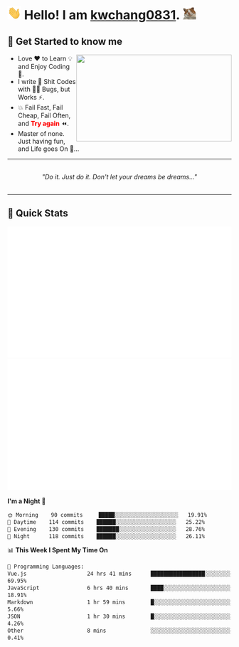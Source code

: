 <h1> <img src="./assets/hi.gif" height="30px"> Hello! I am <a href="https://github.com/kwchang0831">kwchang0831</a>. <img src="./assets/cool-cat.gif" height="30px"> </h1>
</h1>

## 🎉 Get Started to know me

<a href="#"><img align="right" src="https://media.tenor.com/S5qCffxIFdUAAAAC/the-muppet-kermit-the-frog.gif" width="349" height="195" /></a>

- Love ❤️ to Learn 💡 and Enjoy Coding 🤗.
- I write 💩 Shit Codes with 🐛🐛 Bugs, but Works ⚡️.
- 💥 Fail Fast, Fail Cheap, Fail Often, and <span style="color:red;font-weight:800;">Try again</span> ⏪️.
- Master of none. Just having fun, and Life goes On 🌱...

<hr/>
<br/>
<div align="center">
<i>"Do it. Just do it. Don't let your dreams be dreams..." </i>
</div>
<br/>
<hr/>

## 🙈 Quick Stats

![](https://raw.githubusercontent.com/kwchang0831/kwchang0831/output/generated/overview.svg)
![](https://raw.githubusercontent.com/kwchang0831/kwchang0831/output/generated/languages.svg)

<!--START_SECTION:waka-->
**I'm a Night 🦉** 

```text
🌞 Morning    90 commits     █████░░░░░░░░░░░░░░░░░░░░   19.91% 
🌆 Daytime    114 commits    ██████░░░░░░░░░░░░░░░░░░░   25.22% 
🌃 Evening    130 commits    ███████░░░░░░░░░░░░░░░░░░   28.76% 
🌙 Night      118 commits    ██████░░░░░░░░░░░░░░░░░░░   26.11%

```


📊 **This Week I Spent My Time On** 

```text
💬 Programming Languages: 
Vue.js                   24 hrs 41 mins      █████████████████░░░░░░░░   69.95% 
JavaScript               6 hrs 40 mins       ████░░░░░░░░░░░░░░░░░░░░░   18.91% 
Markdown                 1 hr 59 mins        █░░░░░░░░░░░░░░░░░░░░░░░░   5.66% 
JSON                     1 hr 30 mins        █░░░░░░░░░░░░░░░░░░░░░░░░   4.26% 
Other                    8 mins              ░░░░░░░░░░░░░░░░░░░░░░░░░   0.41%

```


<!--END_SECTION:waka-->
